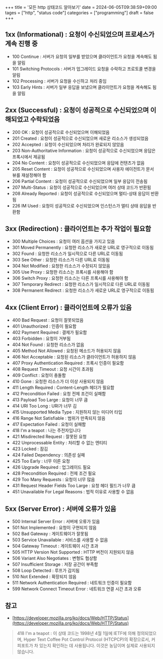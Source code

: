 +++
title = '모든 http 상태코드 알아보기'
date = 2024-06-05T09:38:59+09:00
tages = ["http", "status code"]
categories = ["programming"]
draft = false
+++

## 1xx (Informational) : 요청이 수신되었으며 프로세스가 계속 진행 중

-   100 Continue : 서버가 요청의 일부를 받았으며 클라이언트가 요청을 계속해도 됨을 알림
-   101 Switching Protocols : 서버가 업그레이드 요청을 수락하고 프로토콜 변경을 알림
-   102 Processing : 서버가 요청을 수신하고 처리 중임
-   103 Early Hints : 서버가 일부 응답을 보냈으며 클라이언트가 요청을 계속해도 됨을 알림

## 2xx (Successful) : 요청이 성공적으로 수신되었으며 이해되었고 수락되었음

-   200 OK : 요청이 성공적으로 수신되었으며 이해되었음
-   201 Created : 요청이 성공적으로 수신되었으며 새로운 리소스가 생성되었음
-   202 Accepted : 요청이 수신되었으며 처리가 완료되지 않았음
-   203 Non-Authoritative Information : 요청이 성공적으로 수신되었으며 응답은 프록시에서 제공됨
-   204 No Content : 요청이 성공적으로 수신되었으며 응답에 컨텐츠가 없음
-   205 Reset Content : 요청이 성공적으로 수신되었으며 사용자 에이전트가 문서 뷰를 재설정해야 함
-   206 Partial Content : 요청이 성공적으로 수신되었으며 일부 응답이 전송됨
-   207 Multi-Status : 요청이 성공적으로 수신되었으며 여러 상태 코드가 반환됨
-   208 Already Reported : 요청이 성공적으로 수신되었으며 멀티-상태 응답이 반환됨
-   226 IM Used : 요청이 성공적으로 수신되었으며 인스턴스가 멀티 상태 응답을 반환함

## 3xx (Redirection) : 클라이언트는 추가 작업이 필요함

-   300 Multiple Choices : 요청이 여러 옵션을 가지고 있음
-   301 Moved Permanently : 요청한 리소스가 새로운 URL로 영구적으로 이동됨
-   302 Found : 요청한 리소스가 일시적으로 다른 URL로 이동됨
-   303 See Other : 요청한 리소스가 다른 URL로 이동됨
-   304 Not Modified : 요청한 리소스가 수정되지 않았음
-   305 Use Proxy : 요청한 리소스는 프록시를 사용해야 함
-   306 Switch Proxy : 요청한 리소스는 다른 프록시를 사용해야 함
-   307 Temporary Redirect : 요청한 리소스가 일시적으로 다른 URL로 이동됨
-   308 Permanent Redirect : 요청한 리소스가 새로운 URL로 영구적으로 이동됨

## 4xx (Client Error) : 클라이언트에 오류가 있음

-   400 Bad Request : 요청이 잘못되었음
-   401 Unauthorized : 인증이 필요함
-   402 Payment Required : 결제가 필요함
-   403 Forbidden : 요청이 거부됨
-   404 Not Found : 요청한 리소스가 없음
-   405 Method Not Allowed : 요청된 메소드가 허용되지 않음
-   406 Not Acceptable : 요청된 리소스가 클라이언트가 허용하지 않음
-   407 Proxy Authentication Required : 프록시 인증이 필요함
-   408 Request Timeout : 요청 시간이 초과됨
-   409 Conflict : 요청이 충돌함
-   410 Gone : 요청한 리소스가 더 이상 사용되지 않음
-   411 Length Required : Content-Length 헤더가 필요함
-   412 Precondition Failed : 요청 전제 조건이 실패함
-   413 Payload Too Large : 요청이 너무 큼
-   414 URI Too Long : URI가 너무 김
-   415 Unsupported Media Type : 지원하지 않는 미디어 타입
-   416 Range Not Satisfiable : 범위가 만족되지 않음
-   417 Expectation Failed : 요청이 실패함
-   418 I'm a teapot : 나는 주전자입니다
-   421 Misdirected Request : 잘못된 요청
-   422 Unprocessable Entity : 처리할 수 없는 엔티티
-   423 Locked : 잠김
-   424 Failed Dependency : 의존성 실패
-   425 Too Early : 너무 이른 요청
-   426 Upgrade Required : 업그레이드 필요
-   428 Precondition Required : 전제 조건 필요
-   429 Too Many Requests : 요청이 너무 많음
-   431 Request Header Fields Too Large : 요청 헤더 필드가 너무 큼
-   451 Unavailable For Legal Reasons : 법적 이유로 사용할 수 없음

## 5xx (Server Error) : 서버에 오류가 있음

-   500 Internal Server Error : 서버에 오류가 있음
-   501 Not Implemented : 요청이 구현되지 않음
-   502 Bad Gateway : 게이트웨이가 잘못됨
-   503 Service Unavailable : 서비스를 사용할 수 없음
-   504 Gateway Timeout : 게이트웨이 시간 초과
-   505 HTTP Version Not Supported : HTTP 버전이 지원되지 않음
-   506 Variant Also Negotiates : 변형도 협상함
-   507 Insufficient Storage : 저장 공간이 부족함
-   508 Loop Detected : 루프가 감지됨
-   510 Not Extended : 확장되지 않음
-   511 Network Authentication Required : 네트워크 인증이 필요함
-   599 Network Connect Timeout Error : 네트워크 연결 시간 초과 오류

## 참고

-   [https://developer.mozilla.org/ko/docs/Web/HTTP/Status](https://developer.mozilla.org/ko/docs/Web/HTTP/Status)

> 418 I'm a teapot : 이 상태 코드는 1998년 4월 1일에 IETF에 의해 정의되었으며, Hyper Text Coffee Pot Control Protocol (HTCPCP)의 확장으로서, 커피포트가 차 있는지 확인하는 데 사용됩니다. 이것은 농담이며 실제로 사용되지 않습니다.
